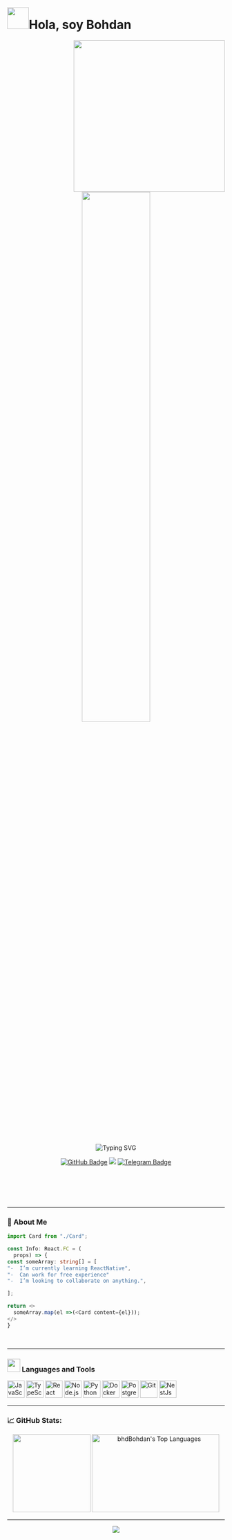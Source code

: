 <!-- README.md -->

<h1 align="left"> <img src="https://media.giphy.com/media/VgCDAzcKvsR6OM0uWg/giphy.gif" width="50">Hola, soy Bohdan</h1>
 

<div align="center">
  <img src="https://media1.tenor.com/m/gwW4p3z_jbkAAAAd/takumi-chilling.gif" width="350" align="right" />
</div>
<div  align="center"><img src="https://readme-typing-svg.demolab.com?font=Inconsolata&weight=500&size=50&duration=1000&pause=300&color=A7A459&center=true&vCenter=true&multiline=true&repeat=false&random=false&width=1300&height=140&lines=I'm+19yo%2C+student+and+software+developer" width="56%" />

<p align="center">
  <img src="https://readme-typing-svg.demolab.com?font=Fira+Code&duration=1000&pause=600&center=true&width=435&lines=Software+Engineer;Open+Source+Enthusiast;Lifelong+Learner;Backend+%7C+Frontend+%7C+Fullstack" alt="Typing SVG" />
</p>

<p align="center">
  <a href="https://github.com/bhdBohdan"><img src="https://img.shields.io/github/followers/bhdBohdan?label=Follow&style=social" alt="GitHub Badge"/></a>
  <a href="mailto:bogdanohrimchuk@gmail.com"><img src="https://img.shields.io/badge/Email-D14836?style=flat&logo=gmail&logoColor=white"/></a>
 <a href="https://t.me/bhddan">
        <img src="https://img.shields.io/badge/telegram-blue" alt="Telegram Badge">
    </a>
 
</p>
<br>
<br>
<br>
<br>

</div>


---
### 🧠 About Me

```typescript
import Card from "./Card";

const Info: React.FC = (
  props) => {
const someArray: string[] = [
"-  I’m currently learning ReactNative",
"-  Can work for free experience"
"-  I’m looking to collaborate on anything.",

];

return <>
  someArray.map(el =>(<Card content={el}));
</>
}
```
<div>



<br>


</div>

---

###  <img src="https://media.giphy.com/media/WUlplcMpOCEmTGBtBW/giphy.gif" width="30">  Languages and Tools

<p align="left">
  <img src="https://cdn.jsdelivr.net/gh/devicons/devicon/icons/javascript/javascript-original.svg" height="40" alt="JavaScript" />
  <img src="https://cdn.jsdelivr.net/gh/devicons/devicon/icons/typescript/typescript-original.svg" height="40" alt="TypeScript" />
  <img src="https://cdn.jsdelivr.net/gh/devicons/devicon/icons/react/react-original.svg" height="40" alt="React" />
  <img src="https://cdn.jsdelivr.net/gh/devicons/devicon/icons/nodejs/nodejs-original.svg" height="40" alt="Node.js" />
  <img src="https://cdn.jsdelivr.net/gh/devicons/devicon/icons/python/python-original.svg" height="40" alt="Python" />
  <img src="https://cdn.jsdelivr.net/gh/devicons/devicon/icons/docker/docker-original.svg" height="40" alt="Docker" />
  <img src="https://cdn.jsdelivr.net/gh/devicons/devicon/icons/postgresql/postgresql-original.svg" height="40" alt="PostgreSQL" />
  <img src="https://cdn.jsdelivr.net/gh/devicons/devicon/icons/git/git-original.svg" height="40" alt="Git" />
  <img src="https://cdn.jsdelivr.net/gh/devicons/devicon/icons/nestjs/nestjs-original.svg" height="40" alt="NestJs" />

</p>

---
### 📈 GitHub Stats:




<p align="center">
  <img src="https://github-readme-stats.vercel.app/api?username=bhdBohdan&show_icons=true&theme=github_dark" height="180"  />
  <img   src="https://github-readme-stats.vercel.app/api/top-langs?username=bhdBohdan&layout=compact&card_width=275&theme=tokyonight&langs_count=10&hide=c,meson,makefile,m4&exclude_repo=github-readme-stats,BitJanitor,github-activity-readme,fancy-git,challengeBot" alt="bhdBohdan's Top Languages"  width="295"  height="180">

</p>
<p></p>


---



<!-- FOOTER -->

<p align="center">
  <img src="https://capsule-render.vercel.app/api?type=waving&color=gradient&height=200&section=footer"/>
</p>
